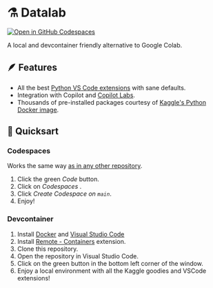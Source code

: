 # :alembic: Datalab

[![Open in GitHub Codespaces](https://github.com/codespaces/badge.svg)](https://codespaces.new/davidgasquez/datalab)

A local and devcontainer friendly alternative to Google Colab.

## :feather: Features

- All the best [Python VS Code extensions](https://github.com/davidgasquez/datalab/blob/main/.devcontainer/devcontainer.json#L21) with sane defaults.
- Integration with Copilot and [Copilot Labs](https://githubnext.com/projects/copilot-labs).
- Thousands of pre-installed packages courtesy of [Kaggle's Python Docker image](https://github.com/Kaggle/docker-python).

## :rocket: Quicksart

### Codespaces

Works the same way [as in any other repository](https://github.com/features/codespaces).

1. Click the green _Code_ button.
2. Click on _Codespaces_ .
3. Click _Create Codespace on `main`_.
4. Enjoy!

### Devcontainer

1. Install [Docker](https://docs.docker.com/get-docker/) and [Visual Studio Code](https://code.visualstudio.com/)
2. Install [Remote - Containers](https://marketplace.visualstudio.com/items?itemName=ms-vscode-remote.remote-containers) extension.
2. Clone this repository.
3. Open the repository in Visual Studio Code.
4. Click on the green button in the bottom left corner of the window.
5. Enjoy a local environment with all the Kaggle goodies and VSCode extensions!
